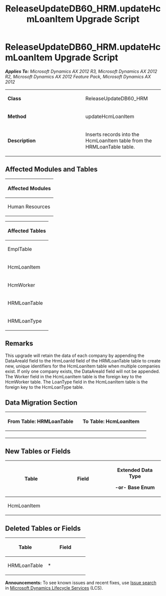 ﻿---
title: ReleaseUpdateDB60_HRM.updateHcmLoanItem Upgrade Script
TOCTitle: ReleaseUpdateDB60_HRM.updateHcmLoanItem Upgrade Script
ms:assetid: 27d62bbc-41ac-5732-eeb9-64b11c175f93
ms:mtpsurl: https://msdn.microsoft.com/en-us/library/JJ735864(v=AX.60)
ms:contentKeyID: 49707282
ms.date: 05/18/2015
mtps_version: v=AX.60
---

# ReleaseUpdateDB60\_HRM.updateHcmLoanItem Upgrade Script 


_**Applies To:** Microsoft Dynamics AX 2012 R3, Microsoft Dynamics AX 2012 R2, Microsoft Dynamics AX 2012 Feature Pack, Microsoft Dynamics AX 2012_

<table>
<colgroup>
<col style="width: 50%" />
<col style="width: 50%" />
</colgroup>
<tbody>
<tr class="odd">
<td><p><strong>Class</strong></p></td>
<td><p>ReleaseUpdateDB60_HRM</p></td>
</tr>
<tr class="even">
<td><p><strong>Method</strong></p></td>
<td><p>updateHcmLoanItem</p></td>
</tr>
<tr class="odd">
<td><p><strong>Description</strong></p></td>
<td><p>Inserts records into the HcmLoanItem table from the HRMLoanTable table.</p></td>
</tr>
</tbody>
</table>


## Affected Modules and Tables

<table>
<colgroup>
<col style="width: 100%" />
</colgroup>
<thead>
<tr class="header">
<th><p>Affected Modules</p></th>
</tr>
</thead>
<tbody>
<tr class="odd">
<td><p>Human Resources</p></td>
</tr>
</tbody>
</table>


<table>
<colgroup>
<col style="width: 100%" />
</colgroup>
<thead>
<tr class="header">
<th><p>Affected Tables</p></th>
</tr>
</thead>
<tbody>
<tr class="odd">
<td><p>EmplTable</p></td>
</tr>
<tr class="even">
<td><p>HcmLoanItem</p></td>
</tr>
<tr class="odd">
<td><p>HcmWorker</p></td>
</tr>
<tr class="even">
<td><p>HRMLoanTable</p></td>
</tr>
<tr class="odd">
<td><p>HRMLoanType</p></td>
</tr>
</tbody>
</table>


## Remarks

This upgrade will retain the data of each company by appending the DataAreaId field to the HrmLoanId field of the HRMLoanTable table to create new, unique identifiers for the HcmLoanItem table when multiple companies exist. If only one company exists, the DataAreaId field will not be appended. The Worker field in the HcmLoanItem table is the foreign key to the HcmWorker table. The LoanType field in the HcmLoanItem table is the foreign key to the HcmLoanType table.

## Data Migration Section

<table>
<colgroup>
<col style="width: 50%" />
<col style="width: 50%" />
</colgroup>
<thead>
<tr class="header">
<th><p>From Table: HRMLoanTable</p></th>
<th><p>To Table: HcmLoanItem</p></th>
</tr>
</thead>
<tbody>
<tr class="odd">
<td><p></p></td>
<td><p></p></td>
</tr>
</tbody>
</table>


## New Tables or Fields

<table>
<colgroup>
<col style="width: 33%" />
<col style="width: 33%" />
<col style="width: 33%" />
</colgroup>
<thead>
<tr class="header">
<th><p>Table</p></th>
<th><p>Field</p></th>
<th><p>Extended Data Type</p>
<p>-or- Base Enum</p></th>
</tr>
</thead>
<tbody>
<tr class="odd">
<td><p>HcmLoanItem</p></td>
<td><p></p></td>
<td><p></p></td>
</tr>
</tbody>
</table>


## Deleted Tables or Fields

<table>
<colgroup>
<col style="width: 50%" />
<col style="width: 50%" />
</colgroup>
<thead>
<tr class="header">
<th><p>Table</p></th>
<th><p>Field</p></th>
</tr>
</thead>
<tbody>
<tr class="odd">
<td><p>HRMLoanTable</p></td>
<td><p>*</p></td>
</tr>
</tbody>
</table>

  
**Announcements:** To see known issues and recent fixes, use [Issue search](http://go.microsoft.com/fwlink/?linkid=389258) in [Microsoft Dynamics Lifecycle Services](http://go.microsoft.com/fwlink/?linkid=306505) (LCS).

